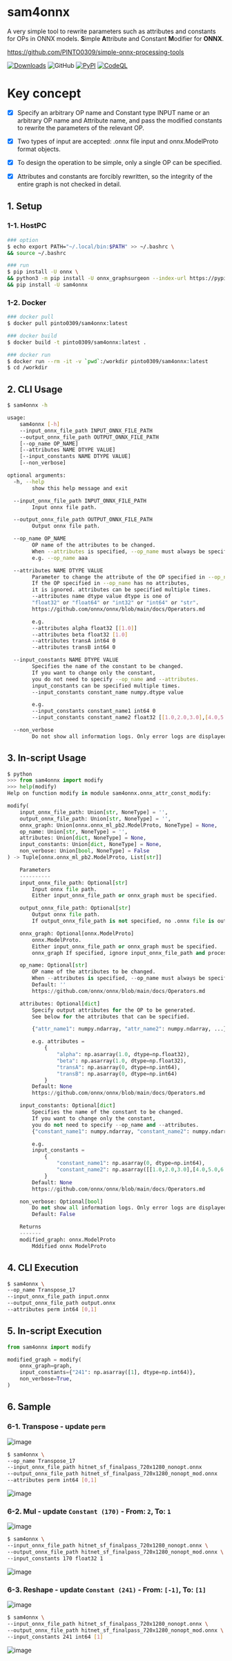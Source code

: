 # sam4onnx
A very simple tool to rewrite parameters such as attributes and constants for OPs in ONNX models. **S**imple **A**ttribute and Constant **M**odifier for **ONNX**.

https://github.com/PINTO0309/simple-onnx-processing-tools

[![Downloads](https://static.pepy.tech/personalized-badge/sam4onnx?period=total&units=none&left_color=grey&right_color=brightgreen&left_text=Downloads)](https://pepy.tech/project/sam4onnx) ![GitHub](https://img.shields.io/github/license/PINTO0309/sam4onnx?color=2BAF2B) [![PyPI](https://img.shields.io/pypi/v/sam4onnx?color=2BAF2B)](https://pypi.org/project/sam4onnx/) [![CodeQL](https://github.com/PINTO0309/sam4onnx/workflows/CodeQL/badge.svg)](https://github.com/PINTO0309/sam4onnx/actions?query=workflow%3ACodeQL)

# Key concept
- [x] Specify an arbitrary OP name and Constant type INPUT name or an arbitrary OP name and Attribute name, and pass the modified constants to rewrite the parameters of the relevant OP.
- [x] Two types of input are accepted: .onnx file input and onnx.ModelProto format objects.
- [x] To design the operation to be simple, only a single OP can be specified.
- [x] Attributes and constants are forcibly rewritten, so the integrity of the entire graph is not checked in detail.


## 1. Setup
### 1-1. HostPC
```bash
### option
$ echo export PATH="~/.local/bin:$PATH" >> ~/.bashrc \
&& source ~/.bashrc

### run
$ pip install -U onnx \
&& python3 -m pip install -U onnx_graphsurgeon --index-url https://pypi.ngc.nvidia.com \
&& pip install -U sam4onnx
```
### 1-2. Docker
```bash
### docker pull
$ docker pull pinto0309/sam4onnx:latest

### docker build
$ docker build -t pinto0309/sam4onnx:latest .

### docker run
$ docker run --rm -it -v `pwd`:/workdir pinto0309/sam4onnx:latest
$ cd /workdir
```

## 2. CLI Usage
```bash
$ sam4onnx -h

usage:
    sam4onnx [-h]
    --input_onnx_file_path INPUT_ONNX_FILE_PATH
    --output_onnx_file_path OUTPUT_ONNX_FILE_PATH
    [--op_name OP_NAME]
    [--attributes NAME DTYPE VALUE]
    [--input_constants NAME DTYPE VALUE]
    [--non_verbose]

optional arguments:
  -h, --help
        show this help message and exit

  --input_onnx_file_path INPUT_ONNX_FILE_PATH
        Input onnx file path.

  --output_onnx_file_path OUTPUT_ONNX_FILE_PATH
        Output onnx file path.

  --op_name OP_NAME
        OP name of the attributes to be changed.
        When --attributes is specified, --op_name must always be specified.
        e.g. --op_name aaa

  --attributes NAME DTYPE VALUE
        Parameter to change the attribute of the OP specified in --op_name.
        If the OP specified in --op_name has no attributes,
        it is ignored. attributes can be specified multiple times.
        --attributes name dtype value dtype is one of
        "float32" or "float64" or "int32" or "int64" or "str".
        https://github.com/onnx/onnx/blob/main/docs/Operators.md

        e.g.
        --attributes alpha float32 [[1.0]]
        --attributes beta float32 [1.0]
        --attributes transA int64 0
        --attributes transB int64 0

  --input_constants NAME DTYPE VALUE
        Specifies the name of the constant to be changed.
        If you want to change only the constant,
        you do not need to specify --op_name and --attributes.
        input_constants can be specified multiple times.
        --input_constants constant_name numpy.dtype value

        e.g.
        --input_constants constant_name1 int64 0
        --input_constants constant_name2 float32 [[1.0,2.0,3.0],[4.0,5.0,6.0]]

  --non_verbose
        Do not show all information logs. Only error logs are displayed.
```

## 3. In-script Usage
```python
$ python
>>> from sam4onnx import modify
>>> help(modify)
Help on function modify in module sam4onnx.onnx_attr_const_modify:

modify(
    input_onnx_file_path: Union[str, NoneType] = '',
    output_onnx_file_path: Union[str, NoneType] = '',
    onnx_graph: Union[onnx.onnx_ml_pb2.ModelProto, NoneType] = None,
    op_name: Union[str, NoneType] = '',
    attributes: Union[dict, NoneType] = None,
    input_constants: Union[dict, NoneType] = None,
    non_verbose: Union[bool, NoneType] = False
) -> Tuple[onnx.onnx_ml_pb2.ModelProto, List[str]]

    Parameters
    ----------
    input_onnx_file_path: Optional[str]
        Input onnx file path.
        Either input_onnx_file_path or onnx_graph must be specified.

    output_onnx_file_path: Optional[str]
        Output onnx file path.
        If output_onnx_file_path is not specified, no .onnx file is output.

    onnx_graph: Optional[onnx.ModelProto]
        onnx.ModelProto.
        Either input_onnx_file_path or onnx_graph must be specified.
        onnx_graph If specified, ignore input_onnx_file_path and process onnx_graph.

    op_name: Optional[str]
        OP name of the attributes to be changed.
        When --attributes is specified, --op_name must always be specified.
        Default: ''
        https://github.com/onnx/onnx/blob/main/docs/Operators.md

    attributes: Optional[dict]
        Specify output attributes for the OP to be generated.
        See below for the attributes that can be specified.

        {"attr_name1": numpy.ndarray, "attr_name2": numpy.ndarray, ...}

        e.g. attributes =
            {
                "alpha": np.asarray(1.0, dtype=np.float32),
                "beta": np.asarray(1.0, dtype=np.float32),
                "transA": np.asarray(0, dtype=np.int64),
                "transB": np.asarray(0, dtype=np.int64)
            }
        Default: None
        https://github.com/onnx/onnx/blob/main/docs/Operators.md

    input_constants: Optional[dict]
        Specifies the name of the constant to be changed.
        If you want to change only the constant,
        you do not need to specify --op_name and --attributes.
        {"constant_name1": numpy.ndarray, "constant_name2": numpy.ndarray, ...}

        e.g.
        input_constants =
            {
                "constant_name1": np.asarray(0, dtype=np.int64),
                "constant_name2": np.asarray([[1.0,2.0,3.0],[4.0,5.0,6.0]], dtype=np.float32)
            }
        Default: None
        https://github.com/onnx/onnx/blob/main/docs/Operators.md

    non_verbose: Optional[bool]
        Do not show all information logs. Only error logs are displayed.
        Default: False

    Returns
    -------
    modified_graph: onnx.ModelProto
        Mddified onnx ModelProto
```

## 4. CLI Execution
```bash
$ sam4onnx \
--op_name Transpose_17
--input_onnx_file_path input.onnx
--output_onnx_file_path output.onnx
--attributes perm int64 [0,1]
```

## 5. In-script Execution
```python
from sam4onnx import modify

modified_graph = modify(
    onnx_graph=graph,
    input_constants={"241": np.asarray([1], dtype=np.int64)},
    non_verbose=True,
)
```

## 6. Sample
### 6-1. Transpose - update **`perm`**
![image](https://user-images.githubusercontent.com/33194443/163525107-f355bc2e-66d6-4a8e-bc54-2fcfc36107e8.png)
```bash
$ sam4onnx \
--op_name Transpose_17
--input_onnx_file_path hitnet_sf_finalpass_720x1280_nonopt.onnx
--output_onnx_file_path hitnet_sf_finalpass_720x1280_nonopt_mod.onnx
--attributes perm int64 [0,1]
```
![image](https://user-images.githubusercontent.com/33194443/163525149-64da02af-754f-40e5-916a-20f581ff0034.png)

### 6-2. Mul - update **`Constant (170)`** - From: **`2`**, To: **`1`**
![image](https://user-images.githubusercontent.com/33194443/163560084-9541140a-6368-4f4f-aced-ebdf7bf43c70.png)
```bash
$ sam4onnx \
--input_onnx_file_path hitnet_sf_finalpass_720x1280_nonopt.onnx \
--output_onnx_file_path hitnet_sf_finalpass_720x1280_nonopt_mod.onnx \
--input_constants 170 float32 1
```
![image](https://user-images.githubusercontent.com/33194443/163560202-15584279-58d7-4c96-b1c3-7366d165ba21.png)

### 6-3. Reshape - update **`Constant (241)`** - From: **`[-1]`**, To: **`[1]`**
![image](https://user-images.githubusercontent.com/33194443/163560715-21e0ab88-7859-4b52-adb4-c4d902525ac3.png)
```bash
$ sam4onnx \
--input_onnx_file_path hitnet_sf_finalpass_720x1280_nonopt.onnx \
--output_onnx_file_path hitnet_sf_finalpass_720x1280_nonopt_mod.onnx \
--input_constants 241 int64 [1]
```
![image](https://user-images.githubusercontent.com/33194443/163561022-2e3dae84-7c6e-4ed0-9644-2248f91ab2ab.png)
